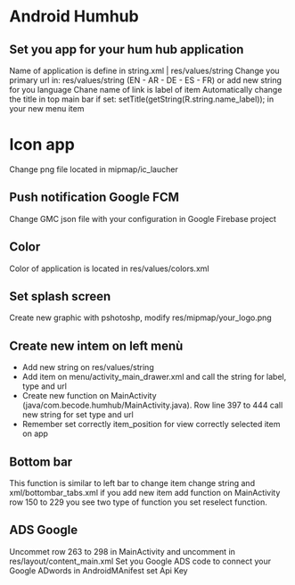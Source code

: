# Android Humhub


## Set you app for your hum hub application 

Name of application is define in string.xml | res/values/string
Change you primary url in: res/values/string (EN - AR - DE - ES - FR) or add new string for you language
Chane name of link is label of item 
Automatically change the title in top main bar if set: setTitle(getString(R.string.name_label)); in your new menu item

# Icon app 
Change png file located in mipmap/ic_laucher

## Push notification Google FCM
Change GMC json file with your configuration in Google Firebase project

## Color 
Color of application is located in res/values/colors.xml

## Set splash screen
Create new graphic with pshotoshp, modify res/mipmap/your_logo.png

## Create new intem on left menù
- Add new string on res/values/string
- Add item on menu/activity_main_drawer.xml and call the string for label, type and url
- Create new function on MainActivity (java/com.becode.humhub/MainActivity.java). Row line 397 to 444
  call new string for set type and url 
- Remember set correctly item_position for view correctly selected item on app

## Bottom bar
This function is similar to left bar
to change item change string and xml/bottombar_tabs.xml
if you add new item add function on MainActivity row 150 to 229 you see two type of function you set reselect function.

## ADS Google
Uncommet row 263 to 298 in MainActivity and uncomment in res/layout/content_main.xml 
Set you Google ADS code to connect your Google ADwords in AndroidMAnifest set Api Key





